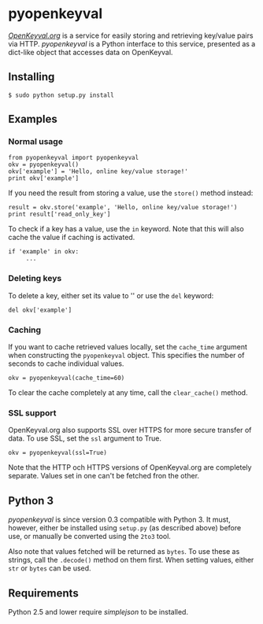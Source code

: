 # pyopenkeyval

*[OpenKeyval.org](http://openkeyval.org/)* is a service for easily storing and
retrieving key/value pairs via HTTP. *pyopenkeyval* is a Python interface to
this service, presented as a dict-like object that accesses data on OpenKeyval.

## Installing

    $ sudo python setup.py install

## Examples

### Normal usage

    from pyopenkeyval import pyopenkeyval
    okv = pyopenkeyval()
    okv['example'] = 'Hello, online key/value storage!'
    print okv['example']

If you need the result from storing a value, use the `store()` method instead:

    result = okv.store('example', 'Hello, online key/value storage!')
    print result['read_only_key']

To check if a key has a value, use the `in` keyword. Note that this will also
cache the value if caching is activated.

    if 'example' in okv:
         ...

### Deleting keys

To delete a key, either set its value to '' or use the `del` keyword:

    del okv['example']

### Caching

If you want to cache retrieved values locally, set the `cache_time` argument
when constructing the `pyopenkeyval` object. This specifies the number of
seconds to cache individual values.

    okv = pyopenkeyval(cache_time=60)

To clear the cache completely at any time, call the `clear_cache()` method.

### SSL support

OpenKeyval.org also supports SSL over HTTPS for more secure transfer of data.
To use SSL, set the `ssl` argument to True.

    okv = pyopenkeyval(ssl=True)

Note that the HTTP och HTTPS versions of OpenKeyval.org are completely
separate. Values set in one can't be fetched fron the other.

## Python 3

*pyopenkeyval* is since version 0.3 compatible with Python 3. It must, however,
either be installed using `setup.py` (as described above) before use, or
manually be converted using the `2to3` tool.

Also note that values fetched will be returned as `bytes`. To use these as
strings, call the `.decode()` method on them first. When setting values, either
`str` or `bytes` can be used.

## Requirements

Python 2.5 and lower require *simplejson* to be installed.

